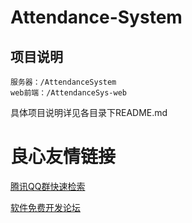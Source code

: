 # Attendance-System

## 项目说明
```
服务器：/AttendanceSystem
web前端：/AttendanceSys-web
```

具体项目说明详见各目录下README.md

 # 良心友情链接

[腾讯QQ群快速检索](http://u.720life.cn/s/8cf73f7c)

[软件免费开发论坛](http://u.720life.cn/s/bbb01dc0)